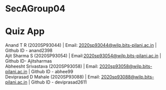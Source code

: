 # SecAGroup04<br>
# Quiz App<br>
Anand T R (2020SP93044) | Email: 2020sp93044@wilp.bits-pilani.ac.in | Github ID - anand2398<br>
Ajit Sharma S (2020SP93054) | Email:2020sp93054@wilp.bits-pilani.ac.in | Github ID- Ajitsharmas<br>
Abheesht Srivastava (2020SP93058) | Email: 2020sp93058@wilp.bits-pilani.ac.in | Github ID - abhee99<br>
Deviprasad D Mahale (2020SP93088) | Email: 2020sp93088@wilp.bits-pilani.ac.in | Github ID - deviprasad2611<br>

